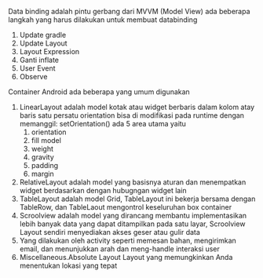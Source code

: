Data binding adalah pintu gerbang dari MVVM (Model View)
ada beberapa langkah yang harus dilakukan untuk membuat databinding
1. Update gradle
2. Update Layout
3. Layout Expression
4. Ganti inflate
5. User Event
6. Observe

Container Android ada beberapa yang umum digunakan
1. LinearLayout adalah model kotak atau widget berbaris dalam kolom atay baris satu persatu
orientation bisa di modifikasi pada runtime dengan memanggil: setOrientation()
	ada 5 area utama yaitu
	  1. orientation
	  2. fill model
	  3. weight
	  4. gravity
	  5. padding
	  6. margin
2. RelativeLayout adalah model yang basisnya aturan dan menempatkan widget berdasarkan dengan hubugngan widget lain
3. TableLayout adalah model Grid, TableLayout ini bekerja bersama dengan TableRow, dan TableLaout
   mengontrol keseluruhan box container
4. Scroolview adalah model yang dirancang membantu implementasikan lebih banyak data yang dapat
   ditampilkan pada satu layar, Scroolview Layout sendiri menyediakan akses geser atau gulir data
5. Yang dilakukan oleh activity seperti memesan bahan, mengirimkan email, dan menunjukkan arah dan meng-handle interaksi user 
6. Miscellaneous.Absolute Layout
	Layout yang memungkinkan Anda menentukan lokasi yang tepat
